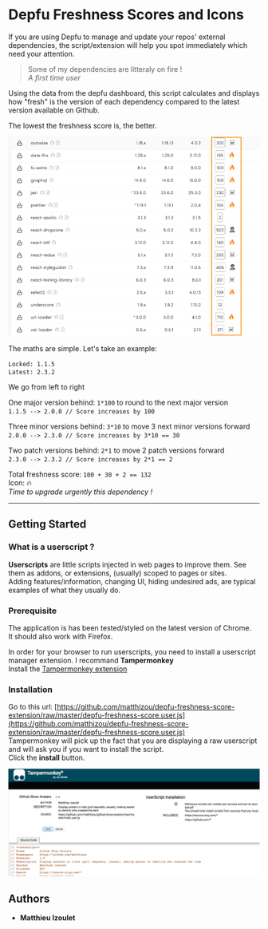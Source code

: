 # Depfu Freshness Scores and Icons

If you are using Depfu to manage and update your repos' external dependencies, the script/extension will help you spot immediately which need your attention.

> Some of my dependencies are litteraly on fire !  
> _A first time user_

Using the data from the depfu dashboard, this script calculates and displays how "fresh" is the version of each dependency compared to the latest version available on Github.

The lowest the freshness score is, the better.

<img src="images/screenshot-1.png" width="800">

The maths are simple. Let's take an example:

```
Locked: 1.1.5
Latest: 2.3.2
```

We go from left to right

One major version behind: `1*100` to round to the next major version  
`1.1.5 --> 2.0.0 // Score increases by 100`

Three minor versions behind: `3*10` to move 3 next minor versions forward  
`2.0.0 --> 2.3.0 // Score increases by 3*10 == 30`

Two patch versions behind: `2*1` to move 2 patch versions forward  
`2.3.0 --> 2.3.2 // Score increases by 2*1 == 2`

Total freshness score: `100 + 30 + 2 == 132`  
Icon: 🔥  
_Time to upgrade urgently this dependency !_

---

## Getting Started

### What is a userscript ?

**Userscripts** are little scripts injected in web pages to improve them. See them as addons, or extensions, (usually) scoped to pages or sites.  
Adding features/information, changing UI, hiding undesired ads, are typical examples of what they usually do.

### Prerequisite

The application is has been tested/styled on the latest version of Chrome.  
It should also work with Firefox.

In order for your browser to run userscripts, you need to install a userscript manager extension. I recommand **Tampermonkey**  
Install the [Tampermonkey extension](https://chrome.google.com/webstore/detail/tampermonkey/dhdgffkkebhmkfjojejmpbldmpobfkfo)

### Installation

Go to this url: [https://github.com/matthizou/depfu-freshness-score-extension/raw/master/depfu-freshness-score.user.js](https://github.com/matthizou/depfu-freshness-score-extension/raw/master/depfu-freshness-score.user.js)  
Tampermonkey will pick up the fact that you are displaying a raw userscript and will ask you if you want to install the script.  
Click the **install** button.

<img src="images/userscript-installation.png" width="600">

## Authors

- **Matthieu Izoulet**

